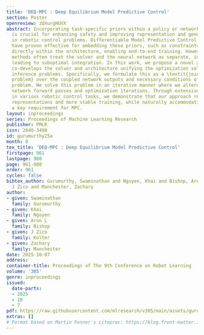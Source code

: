 ```yaml
---
title: 'DEQ-MPC : Deep Equilibrium Model Predictive Control'
section: Poster
openreview: zQXurgHUVX
abstract: Incorporating task-specific priors within a policy or network architecture
  is crucial for enhancing safety and improving representation and generalization
  in robotic control problems. Differentiable Model Predictive Control (MPC) layers
  have proven effective for embedding these priors, such as constraints and cost functions,
  directly within the architecture, enabling end-to-end training. However, current
  methods often treat the solver and the neural network as separate, independent entities,
  leading to suboptimal integration. In this work, we propose a novel approach that
  co-develops the solver and architecture unifying the optimization solver and network
  inference problems. Specifically, we formulate this as a \textit{joint fixed-point
  problem} over the coupled network outputs and necessary conditions of the optimization
  problem. We solve this problem in an iterative manner where we alternate between
  network forward passes and optimization iterations. Through extensive ablations
  in various robotic control tasks, we demonstrate that our approach results in richer
  representations and more stable training, while naturally accommodating warm starting,
  a key requirement for MPC.
layout: inproceedings
series: Proceedings of Machine Learning Research
publisher: PMLR
issn: 2640-3498
id: gurumurthy25a
month: 0
tex_title: 'DEQ-MPC : Deep Equilibrium Model Predictive Control'
firstpage: 961
lastpage: 980
page: 961-980
order: 961
cycles: false
bibtex_author: Gurumurthy, Swaminathan and Nguyen, Khai and Bishop, Arun L and Kolter,
  J Zico and Manchester, Zachary
author:
- given: Swaminathan
  family: Gurumurthy
- given: Khai
  family: Nguyen
- given: Arun L
  family: Bishop
- given: J Zico
  family: Kolter
- given: Zachary
  family: Manchester
date: 2025-10-07
address:
container-title: Proceedings of The 9th Conference on Robot Learning
volume: '305'
genre: inproceedings
issued:
  date-parts:
  - 2025
  - 10
  - 7
pdf: https://raw.githubusercontent.com/mlresearch/v305/main/assets/gurumurthy25a/gurumurthy25a.pdf
extras: []
# Format based on Martin Fenner's citeproc: https://blog.front-matter.io/posts/citeproc-yaml-for-bibliographies/
---
```

